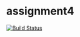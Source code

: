# assignment4

[![Build Status](https://travis-ci.com/ds5859/assignment3.svg?branch=master)](https://travis-ci.com/ds5859/assignment3)
